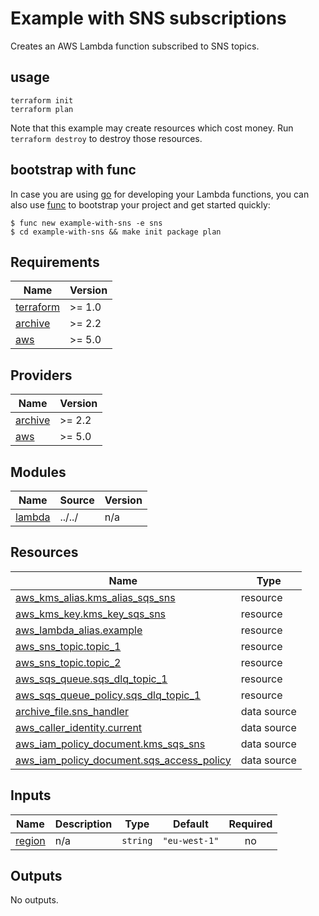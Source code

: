 # Example with SNS subscriptions

Creates an AWS Lambda function subscribed to SNS topics.

## usage

```
terraform init
terraform plan
```

Note that this example may create resources which cost money. Run `terraform destroy` to destroy those resources.

## bootstrap with func

In case you are using [go](https://golang.org/) for developing your Lambda functions, you can also use [func](https://github.com/moritzzimmer/func) to bootstrap your project and get started quickly:

```
$ func new example-with-sns -e sns
$ cd example-with-sns && make init package plan
```

<!-- BEGINNING OF PRE-COMMIT-TERRAFORM DOCS HOOK -->
## Requirements

| Name | Version |
|------|---------|
| <a name="requirement_terraform"></a> [terraform](#requirement\_terraform) | >= 1.0 |
| <a name="requirement_archive"></a> [archive](#requirement\_archive) | >= 2.2 |
| <a name="requirement_aws"></a> [aws](#requirement\_aws) | >= 5.0 |

## Providers

| Name | Version |
|------|---------|
| <a name="provider_archive"></a> [archive](#provider\_archive) | >= 2.2 |
| <a name="provider_aws"></a> [aws](#provider\_aws) | >= 5.0 |

## Modules

| Name | Source | Version |
|------|--------|---------|
| <a name="module_lambda"></a> [lambda](#module\_lambda) | ../../ | n/a |

## Resources

| Name | Type |
|------|------|
| [aws_kms_alias.kms_alias_sqs_sns](https://registry.terraform.io/providers/hashicorp/aws/latest/docs/resources/kms_alias) | resource |
| [aws_kms_key.kms_key_sqs_sns](https://registry.terraform.io/providers/hashicorp/aws/latest/docs/resources/kms_key) | resource |
| [aws_lambda_alias.example](https://registry.terraform.io/providers/hashicorp/aws/latest/docs/resources/lambda_alias) | resource |
| [aws_sns_topic.topic_1](https://registry.terraform.io/providers/hashicorp/aws/latest/docs/resources/sns_topic) | resource |
| [aws_sns_topic.topic_2](https://registry.terraform.io/providers/hashicorp/aws/latest/docs/resources/sns_topic) | resource |
| [aws_sqs_queue.sqs_dlq_topic_1](https://registry.terraform.io/providers/hashicorp/aws/latest/docs/resources/sqs_queue) | resource |
| [aws_sqs_queue_policy.sqs_dlq_topic_1](https://registry.terraform.io/providers/hashicorp/aws/latest/docs/resources/sqs_queue_policy) | resource |
| [archive_file.sns_handler](https://registry.terraform.io/providers/hashicorp/archive/latest/docs/data-sources/file) | data source |
| [aws_caller_identity.current](https://registry.terraform.io/providers/hashicorp/aws/latest/docs/data-sources/caller_identity) | data source |
| [aws_iam_policy_document.kms_sqs_sns](https://registry.terraform.io/providers/hashicorp/aws/latest/docs/data-sources/iam_policy_document) | data source |
| [aws_iam_policy_document.sqs_access_policy](https://registry.terraform.io/providers/hashicorp/aws/latest/docs/data-sources/iam_policy_document) | data source |

## Inputs

| Name | Description | Type | Default | Required |
|------|-------------|------|---------|:--------:|
| <a name="input_region"></a> [region](#input\_region) | n/a | `string` | `"eu-west-1"` | no |

## Outputs

No outputs.
<!-- END OF PRE-COMMIT-TERRAFORM DOCS HOOK -->